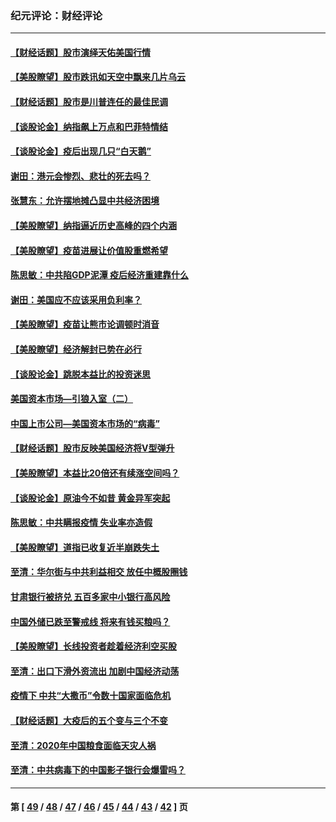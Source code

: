### 纪元评论：财经评论
---
#### [【财经话题】股市演绎天佑美国行情](../../pages/nsc1026/n12228854.md) 
#### [【美股瞭望】股市跌讯如天空中飘来几片乌云](../../pages/nsc1026/n12215230.md) 
#### [【财经话题】股市是川普连任的最佳民调](../../pages/nsc1026/n12196599.md) 
#### [【谈股论金】纳指飙上万点和巴菲特情结](../../pages/nsc1026/n12176597.md) 
#### [【谈股论金】疫后出现几只“白天鹅”](../../pages/nsc1026/n12165212.md) 
#### [谢田：港元会惨烈、悲壮的死去吗？](../../pages/nsc1026/n12160670.md) 
#### [张慧东：允许摆地摊凸显中共经济困境](../../pages/nsc1026/n12150890.md) 
#### [【美股瞭望】纳指逼近历史高峰的四个内涵](../../pages/nsc1026/n12147472.md) 
#### [【美股瞭望】疫苗进展让价值股重燃希望](../../pages/nsc1026/n12130621.md) 
#### [陈思敏：中共陷GDP泥潭 疫后经济重建靠什么](../../pages/nsc1026/n12130130.md) 
#### [谢田：美国应不应该采用负利率？](../../pages/nsc1026/n12127853.md) 
#### [【美股瞭望】疫苗让熊市论调顿时消音](../../pages/nsc1026/n12119600.md) 
#### [【美股瞭望】经济解封已势在必行](../../pages/nsc1026/n12103794.md) 
#### [【谈股论金】跳脱本益比的投资迷思](../../pages/nsc1026/n12091739.md) 
#### [美国资本市场—引狼入室（二）](../../pages/nsc1026/n12080643.md) 
#### [中国上市公司—美国资本市场的“病毒”](../../pages/nsc1026/n12080597.md) 
#### [【财经话题】股市反映美国经济将V型弹升](../../pages/nsc1026/n12077523.md) 
#### [【美股瞭望】本益比20倍还有续涨空间吗？](../../pages/nsc1026/n12065985.md) 
#### [【谈股论金】原油今不如昔 黄金异军突起](../../pages/nsc1026/n12053886.md) 
#### [陈思敏：中共瞒报疫情 失业率亦造假](../../pages/nsc1026/n12042781.md) 
#### [【美股瞭望】道指已收复近半崩跌失土](../../pages/nsc1026/n12018446.md) 
#### [至清：华尔街与中共利益相交 放任中概股圈钱](../../pages/nsc1026/n12022966.md) 
#### [甘肃银行被挤兑 五百多家中小银行高风险](../../pages/nsc1026/n12015536.md) 
#### [中国外储已跌至警戒线 将来有钱买粮吗？](../../pages/nsc1026/n12012254.md) 
#### [【美股瞭望】长线投资者趁着经济利空买股](../../pages/nsc1026/n12006130.md) 
#### [至清：出口下滑外资流出 加剧中国经济动荡](../../pages/nsc1026/n11999160.md) 
#### [疫情下 中共“大撒币”令数十国家面临危机](../../pages/nsc1026/n11993491.md) 
#### [【财经话题】大疫后的五个变与三个不变](../../pages/nsc1026/n11993477.md) 
#### [至清：2020年中国粮食面临天灾人祸](../../pages/nsc1026/n11989613.md) 
#### [至清：中共病毒下的中国影子银行会爆雷吗？](../../pages/nsc1026/n11971145.md) 

---
#### 第 [ [49](./49.md) / [48](./48.md) / [47](./47.md) / [46](./46.md) / [45](./45.md) / [44](./44.md) / [43](./43.md) / [42](./42.md) ] 页
